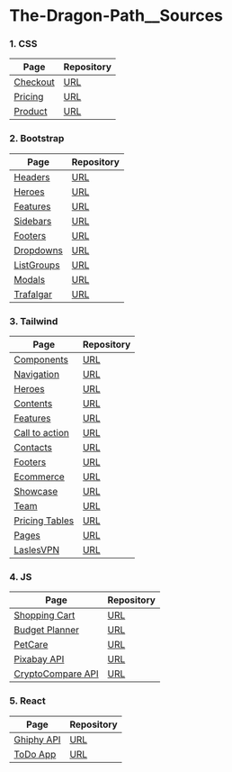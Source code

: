 # The-Dragon-Path__Sources


### 1. CSS
Page | Repository
--- | ---
[Checkout](https://oscarfgutierrezo.github.io/Checkout-Example/) | [URL](https://github.com/oscarfgutierrezo/Checkout-Example)
[Pricing](https://oscarfgutierrezo.github.io/Pricing-Example/) | [URL](https://github.com/oscarfgutierrezo/Pricing-Example)
[Product](https://oscarfgutierrezo.github.io/Product-Example/) | [URL](https://github.com/oscarfgutierrezo/Product-Example)

### 2. Bootstrap
Page | Repository
--- | ---
[Headers](https://oscarfgutierrezo.github.io/Headers-Example/) | [URL](https://github.com/oscarfgutierrezo/Headers-Example)
[Heroes](https://oscarfgutierrezo.github.io/Heroes-Example/) | [URL](https://github.com/oscarfgutierrezo/Heroes-Example)
[Features](https://oscarfgutierrezo.github.io/Feature-Example/) | [URL](https://github.com/oscarfgutierrezo/Feature-Example)
[Sidebars](https://oscarfgutierrezo.github.io/Sidebars-Example/) | [URL](https://github.com/oscarfgutierrezo/Sidebars-Example)
[Footers](https://oscarfgutierrezo.github.io/Footers-Example/) | [URL](https://github.com/oscarfgutierrezo/Footers-Example)
[Dropdowns](https://oscarfgutierrezo.github.io/Dropdowns-Example/) | [URL](https://github.com/oscarfgutierrezo/Dropdowns-Example)
[ListGroups](https://oscarfgutierrezo.github.io/List-groups-Example/) | [URL](https://github.com/oscarfgutierrezo/List-groups-Example)
[Modals](https://oscarfgutierrezo.github.io/Modals-Example/) | [URL](https://github.com/oscarfgutierrezo/Modals-Example)
[Trafalgar](https://oscarfgutierrezo.github.io/Trafalgar-Example/) | [URL](https://github.com/oscarfgutierrezo/Trafalgar-Example)

### 3. Tailwind
Page | Repository
--- | ---
[Components](https://oscarfgutierrezo.github.io/Components-Example/) | [URL](https://github.com/oscarfgutierrezo/Components-Example)
[Navigation](https://oscarfgutierrezo.github.io/Navigation-Example/) | [URL](https://github.com/oscarfgutierrezo/Navigation-Example)
[Heroes](https://oscarfgutierrezo.github.io/Hero-Example/) | [URL](https://github.com/oscarfgutierrezo/Hero-Example)
[Contents](https://oscarfgutierrezo.github.io/Content-Example/) | [URL](https://github.com/oscarfgutierrezo/Content-Example)
[Features](https://oscarfgutierrezo.github.io/Feature-Example-02/) | [URL](https://github.com/oscarfgutierrezo/Feature-Example-02)
[Call to action](https://oscarfgutierrezo.github.io/Call-to-action-Example/) | [URL](https://github.com/oscarfgutierrezo/Call-to-action-Example)
[Contacts](https://oscarfgutierrezo.github.io/Contacts-Example/) | [URL](https://github.com/oscarfgutierrezo/Contacts-Example)
[Footers](https://oscarfgutierrezo.github.io/Footers-02-Example/) | [URL](https://github.com/oscarfgutierrezo/Footers-02-Example)
[Ecommerce](https://oscarfgutierrezo.github.io/Ecommerce-Example/) | [URL](https://github.com/oscarfgutierrezo/Ecommerce-Example)
[Showcase](https://oscarfgutierrezo.github.io/Showcase-Example/) | [URL](https://github.com/oscarfgutierrezo/Showcase-Example)
[Team](https://oscarfgutierrezo.github.io/Team-Example/) | [URL](https://github.com/oscarfgutierrezo/Team-Example)
[Pricing Tables](https://oscarfgutierrezo.github.io/Pricing-Tables-Example/) | [URL](https://github.com/oscarfgutierrezo/Pricing-Tables-Example)
[Pages](https://oscarfgutierrezo.github.io/Pages-Example/) | [URL](https://github.com/oscarfgutierrezo/Pages-Example)
[LaslesVPN](https://oscarfgutierrezo.github.io/LaslesVPN-Example/) | [URL](https://github.com/oscarfgutierrezo/LaslesVPN-Example)

### 4. JS
Page | Repository
--- | ---
[Shopping Cart](https://oscarfgutierrezo.github.io/ShoppingCart-Example/) | [URL](https://github.com/oscarfgutierrezo/ShoppingCart-Example)
[Budget Planner](https://oscarfgutierrezo.github.io/BudgetPlanner/) | [URL](https://github.com/oscarfgutierrezo/BudgetPlanner)
[PetCare](https://oscarfgutierrezo.github.io/PetCare-Example/) | [URL](https://github.com/oscarfgutierrezo/PetCare-Example)
[Pixabay API](https://oscarfgutierrezo.github.io/PixabayAPI-Example/) | [URL](https://github.com/oscarfgutierrezo/PixabayAPI-Example)
[CryptoCompare API](https://oscarfgutierrezo.github.io/CryptoCompareAPI-Example) | [URL](https://github.com/oscarfgutierrezo/CryptoCompareAPI-Example)

### 5. React
Page | Repository
--- | ---
[Ghiphy API](https://oscarfgutierrezo.github.io/GiphyAPI-Example/) | [URL](https://github.com/oscarfgutierrezo/GiphyAPI-Example)
[ToDo App](https://oscarfgutierrezo.github.io/TodoApp-Example/) | [URL](https://github.com/oscarfgutierrezo/TodoApp-Example)






